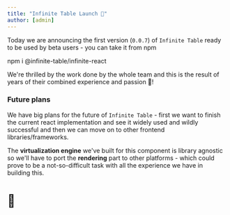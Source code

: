 ```yaml
---
title: "Infinite Table Launch 🚀"
author: [admin]
---
```


Today we are announcing the first version (`0.0.7`) of `Infinite Table` ready to be used by beta users - you can take it from npm

<TerminalBlock>
npm i @infinite-table/infinite-react
</TerminalBlock>

We're thrilled by the work done by the whole team and this is the result of years of their combined experience and passion 🎉!

### Future plans

We have big plans for the future of `Infinite Table` - first we want to finish the current react implementation and see it widely used and wildly successful and then we can move on to other frontend libraries/frameworks.

The **virtualization engine** we've built for this component is library agnostic so we'll have to port the **rendering** part to other platforms - which could prove to be a not-so-difficult task with all the experience we have in building this.

# 🚀